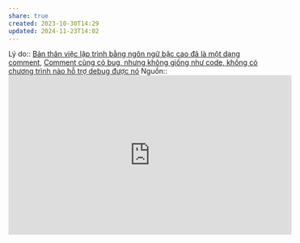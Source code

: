 ```yaml
---
share: true
created: 2023-10-30T14:29
updated: 2024-11-23T14:02
---
```

Lý do:: [Bản thân việc lập trình bằng ngôn ngữ bậc cao đã là một dạng comment](./B%E1%BA%A3n%20th%C3%A2n%20vi%E1%BB%87c%20l%E1%BA%ADp%20tr%C3%ACnh%20b%E1%BA%B1ng%20ng%C3%B4n%20ng%E1%BB%AF%20b%E1%BA%ADc%20cao%20%C4%91%C3%A3%20l%C3%A0%20m%E1%BB%99t%20d%E1%BA%A1ng%20comment.md), [Comment cũng có bug, nhưng không giống như code, không có chương trình nào hỗ trợ debug được nó](./Comment%20c%C5%A9ng%20c%C3%B3%20bug,%20nh%C6%B0ng%20kh%C3%B4ng%20gi%E1%BB%91ng%20nh%C6%B0%20code,%20kh%C3%B4ng%20c%C3%B3%20ch%C6%B0%C6%A1ng%20tr%C3%ACnh%20n%C3%A0o%20h%E1%BB%97%20tr%E1%BB%A3%20debug%20%C4%91%C6%B0%E1%BB%A3c%20n%C3%B3.md)
Nguồn:: <iframe width="560" height="315" src="https://www.youtube.com/embed/Bf7vDBBOBUA?si=VW8eRGGkheksWlgW" title="YouTube video player" frameborder="0" allow="accelerometer; autoplay; clipboard-write; encrypted-media; gyroscope; picture-in-picture; web-share" referrerpolicy="strict-origin-when-cross-origin" allowfullscreen></iframe>